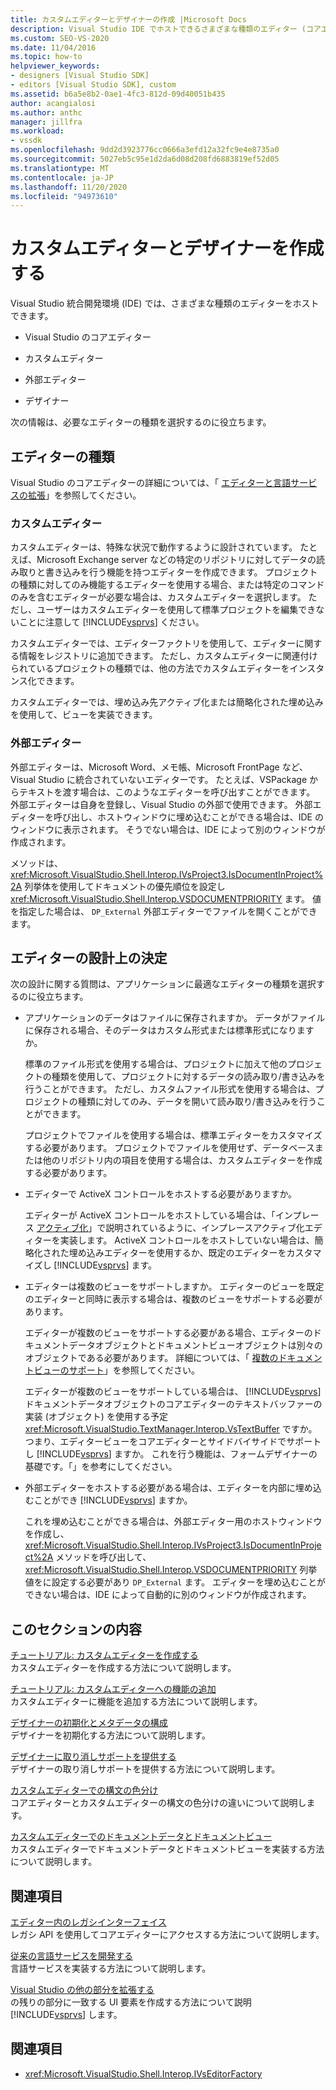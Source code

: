 ```yaml
---
title: カスタムエディターとデザイナーの作成 |Microsoft Docs
description: Visual Studio IDE でホストできるさまざまな種類のエディター (コアエディター、カスタムエディター、外部エディター、およびデザイナー) について説明します。
ms.custom: SEO-VS-2020
ms.date: 11/04/2016
ms.topic: how-to
helpviewer_keywords:
- designers [Visual Studio SDK]
- editors [Visual Studio SDK], custom
ms.assetid: b6a5e8b2-0ae1-4fc3-812d-09d40051b435
author: acangialosi
ms.author: anthc
manager: jillfra
ms.workload:
- vssdk
ms.openlocfilehash: 9dd2d3923776cc0666a3efd12a32fc9e4e8735a0
ms.sourcegitcommit: 5027eb5c95e1d2da6d08d208fd6883819ef52d05
ms.translationtype: MT
ms.contentlocale: ja-JP
ms.lasthandoff: 11/20/2020
ms.locfileid: "94973610"
---
```

# <a name="create-custom-editors-and-designers"></a>カスタムエディターとデザイナーを作成する

Visual Studio 統合開発環境 (IDE) では、さまざまな種類のエディターをホストできます。

- Visual Studio のコアエディター

- カスタムエディター

- 外部エディター

- デザイナー

次の情報は、必要なエディターの種類を選択するのに役立ちます。

## <a name="types-of-editor"></a>エディターの種類

Visual Studio のコアエディターの詳細については、「 [エディターと言語サービスの拡張](../extensibility/extending-the-editor-and-language-services.md)」を参照してください。

### <a name="custom-editors"></a>カスタムエディター
 カスタムエディターは、特殊な状況で動作するように設計されています。 たとえば、Microsoft Exchange server などの特定のリポジトリに対してデータの読み取りと書き込みを行う機能を持つエディターを作成できます。 プロジェクトの種類に対してのみ機能するエディターを使用する場合、または特定のコマンドのみを含むエディターが必要な場合は、カスタムエディターを選択します。 ただし、ユーザーはカスタムエディターを使用して標準プロジェクトを編集できないことに注意して [!INCLUDE[vsprvs](../code-quality/includes/vsprvs_md.md)] ください。

 カスタムエディターでは、エディターファクトリを使用して、エディターに関する情報をレジストリに追加できます。 ただし、カスタムエディターに関連付けられているプロジェクトの種類では、他の方法でカスタムエディターをインスタンス化できます。

 カスタムエディターでは、埋め込み先アクティブ化または簡略化された埋め込みを使用して、ビューを実装できます。

### <a name="external-editors"></a>外部エディター
 外部エディターは、Microsoft Word、メモ帳、Microsoft FrontPage など、Visual Studio に統合されていないエディターです。 たとえば、VSPackage からテキストを渡す場合は、このようなエディターを呼び出すことができます。 外部エディターは自身を登録し、Visual Studio の外部で使用できます。 外部エディターを呼び出し、ホストウィンドウに埋め込むことができる場合は、IDE のウィンドウに表示されます。 そうでない場合は、IDE によって別のウィンドウが作成されます。

 メソッドは、 <xref:Microsoft.VisualStudio.Shell.Interop.IVsProject3.IsDocumentInProject%2A> 列挙体を使用してドキュメントの優先順位を設定し <xref:Microsoft.VisualStudio.Shell.Interop.VSDOCUMENTPRIORITY> ます。 値を指定した場合は、 `DP_External` 外部エディターでファイルを開くことができます。

## <a name="editor-design-decisions"></a>エディターの設計上の決定
 次の設計に関する質問は、アプリケーションに最適なエディターの種類を選択するのに役立ちます。

- アプリケーションのデータはファイルに保存されますか。 データがファイルに保存される場合、そのデータはカスタム形式または標準形式になりますか。

   標準のファイル形式を使用する場合は、プロジェクトに加えて他のプロジェクトの種類を使用して、プロジェクトに対するデータの読み取り/書き込みを行うことができます。 ただし、カスタムファイル形式を使用する場合は、プロジェクトの種類に対してのみ、データを開いて読み取り/書き込みを行うことができます。

   プロジェクトでファイルを使用する場合は、標準エディターをカスタマイズする必要があります。 プロジェクトでファイルを使用せず、データベースまたは他のリポジトリ内の項目を使用する場合は、カスタムエディターを作成する必要があります。

- エディターで ActiveX コントロールをホストする必要がありますか。

   エディターが ActiveX コントロールをホストしている場合は、「インプレース [アクティブ化](/previous-versions/visualstudio/visual-studio-2015/misc/in-place-activation?preserve-view=true&view=vs-2015)」で説明されているように、インプレースアクティブ化エディターを実装します。 ActiveX コントロールをホストしていない場合は、簡略化された埋め込みエディターを使用するか、既定のエディターをカスタマイズし [!INCLUDE[vsprvs](../code-quality/includes/vsprvs_md.md)] ます。

- エディターは複数のビューをサポートしますか。 エディターのビューを既定のエディターと同時に表示する場合は、複数のビューをサポートする必要があります。

   エディターが複数のビューをサポートする必要がある場合、エディターのドキュメントデータオブジェクトとドキュメントビューオブジェクトは別々のオブジェクトである必要があります。 詳細については、「 [複数のドキュメントビューのサポート](../extensibility/supporting-multiple-document-views.md)」を参照してください。

   エディターが複数のビューをサポートしている場合は、 [!INCLUDE[vsprvs](../code-quality/includes/vsprvs_md.md)] ドキュメントデータオブジェクトのコアエディターのテキストバッファーの実装 (オブジェクト) を使用する予定 <xref:Microsoft.VisualStudio.TextManager.Interop.VsTextBuffer> ですか。 つまり、エディタービューをコアエディターとサイドバイサイドでサポートし [!INCLUDE[vsprvs](../code-quality/includes/vsprvs_md.md)] ますか。 これを行う機能は、フォームデザイナーの基礎です。「」を参考にしてください。

- 外部エディターをホストする必要がある場合は、エディターを内部に埋め込むことができ [!INCLUDE[vsprvs](../code-quality/includes/vsprvs_md.md)] ますか。

   これを埋め込むことができる場合は、外部エディター用のホストウィンドウを作成し、 <xref:Microsoft.VisualStudio.Shell.Interop.IVsProject3.IsDocumentInProject%2A> メソッドを呼び出して、 <xref:Microsoft.VisualStudio.Shell.Interop.VSDOCUMENTPRIORITY> 列挙値をに設定する必要があり `DP_External` ます。 エディターを埋め込むことができない場合は、IDE によって自動的に別のウィンドウが作成されます。

## <a name="in-this-section"></a>このセクションの内容

[チュートリアル: カスタムエディターを作成する](../extensibility/walkthrough-creating-a-custom-editor.md)\
カスタムエディターを作成する方法について説明します。

[チュートリアル: カスタムエディターへの機能の追加](../extensibility/walkthrough-adding-features-to-a-custom-editor.md)\
カスタムエディターに機能を追加する方法について説明します。

[デザイナーの初期化とメタデータの構成](../extensibility/designer-initialization-and-metadata-configuration.md)\
デザイナーを初期化する方法について説明します。

[デザイナーに取り消しサポートを提供する](../extensibility/supplying-undo-support-to-designers.md)\
デザイナーの取り消しサポートを提供する方法について説明します。

[カスタムエディターでの構文の色分け](../extensibility/syntax-coloring-in-custom-editors.md)\
コアエディターとカスタムエディターの構文の色分けの違いについて説明します。

[カスタムエディターでのドキュメントデータとドキュメントビュー](../extensibility/document-data-and-document-view-in-custom-editors.md)\
カスタムエディターでドキュメントデータとドキュメントビューを実装する方法について説明します。

## <a name="related-sections"></a>関連項目

[エディター内のレガシインターフェイス](/previous-versions/visualstudio/visual-studio-2015/extensibility/legacy-interfaces-in-the-editor?preserve-view=true&view=vs-2015)\
レガシ API を使用してコアエディターにアクセスする方法について説明します。

[従来の言語サービスを開発する](../extensibility/internals/developing-a-legacy-language-service.md)\
言語サービスを実装する方法について説明します。

[Visual Studio の他の部分を拡張する](../extensibility/extending-other-parts-of-visual-studio.md)\
の残りの部分に一致する UI 要素を作成する方法について説明 [!INCLUDE[vsprvs](../code-quality/includes/vsprvs_md.md)] します。

## <a name="see-also"></a>関連項目

- <xref:Microsoft.VisualStudio.Shell.Interop.IVsEditorFactory>
